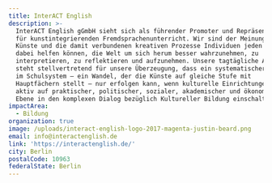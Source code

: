```yaml
---
title: InterACT English
description: >-
  InterACT English gGmbH sieht sich als führender Promoter und Repräsentant
  für kunstintegrierenden Fremdsprachenunterricht. Wir sind der Meinung, dass
  Künste und die damit verbundenen kreativen Prozesse Individuen jeden Alters
  dabei helfen können, die Welt um sich herum besser wahrzunehmen, zu
  interpretieren, zu reflektieren und aufzunehmen. Unsere tagtägliche Arbeit
  steht stellvertretend für unsere Überzeugung, dass ein systematischer Wandel
  im Schulsystem – ein Wandel, der die Künste auf gleiche Stufe mit
  Hauptfächern stellt – nur erfolgen kann, wenn kulturelle Einrichtungen sich
  aktiv auf praktischer, politischer, sozialer, akademischer und ökonomischer
  Ebene in den komplexen Dialog bezüglich Kultureller Bildung einschalten.
impactArea:
  - Bildung
organization: true
image: /uploads/interact-english-logo-2017-magenta-justin-beard.png
email: info@interactenglish.de
link: 'https://interactenglish.de/'
city: Berlin
postalCode: 10963
federalState: Berlin
---
```

